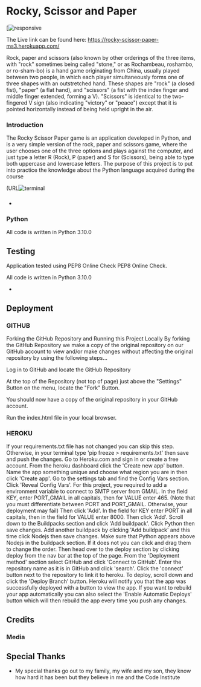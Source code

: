# Rocky, Scissor and Paper






[![responsive](https://user-images.githubusercontent.com/96269648/190929774-5716f7f2-4037-4c24-b46d-11b4d31bebcc.png)







The Live link can be found here: https://rocky-scissor-paper-ms3.herokuapp.com/  





Rock, paper and scissors (also known by other orderings of the three items, with "rock" sometimes being called "stone," or as Rochambeau, roshambo, or ro-sham-bo) is a hand game originating from China, usually played between two people, in which each player simultaneously forms one of three shapes with an outstretched hand. These shapes are "rock" (a closed fist), "paper" (a flat hand), and "scissors" (a fist with the index finger and middle finger extended, forming a V). "Scissors" is identical to the two-fingered V sign (also indicating "victory" or "peace") except that it is pointed horizontally instead of being held upright in the air.


### Introduction

 The Rocky Scissor Paper game is an application developed in Python, and is a very simple version of the rock, paper and scissors game, where the user chooses one of the three options and plays against the computer, and just type a letter R (Rock), P (paper) and S for (Scissors), being able to type both uppercase and lowercase letters. The purpose of this project is to put into practice the knowledge about the Python language acquired during the course


  
  
  
  
  
 
 
 
 (URL![terminal](https://user-images.githubusercontent.com/96269648/190932085-f5aae3ea-0ef3-4b48-8229-20e4c1947944.png)
 
  



 
 



- ### 
     
 
 ### Python
 
All code is written in Python 3.10.0


### 
  


## Testing 

Application tested using PEP8 Online Check PEP8 Online Check.
 
  

All code is written in Python 3.10.0

- 

  
## Deployment

### GITHUB

Forking the GitHub Repository and Running this Project Locally
By forking the GitHub Repository we make a copy of the original repository on our GitHub account to view and/or make changes without affecting the original repository by using the following steps...

Log in to GitHub and locate the GitHub Repository

At the top of the Repository (not top of page) just above the "Settings" Button on the menu, locate the "Fork" Button.

You should now have a copy of the original repository in your GitHub account.

Run the index.html file in your local browser.


### HEROKU

If your requirements.txt file has not changed you can skip this step. Otherwise, in your terminal type 'pip freeze > requirements.txt' then save and push the changes.
Go to Heroku.com and sign in or create a free account.
From the heroku dashboard click the 'Create new app' button.
Name the app something unique and choose what region you are in then click 'Create app'.
Go to the settings tab and find the Config Vars section. Click 'Reveal Config Vars'.
For this project, you required to add a environment variable to connect to SMTP server from GMAIL. In the field KEY, enter PORT_GMAIL in all capitals, then for VALUE enter 465. (Note that you must differentiate between PORT and PORT_GMAIL. Otherwise, your deployment may fail) Then click 'Add'.
In the field for KEY enter PORT in all capitals, then in the field for VALUE enter 8000. Then click 'Add'.
Scroll down to the Buildpacks section and click 'Add buildpack'.
Click Python then save changes.
Add another buildpack by clicking 'Add buildpack' and this time click Nodejs then save changes.
Make sure that Python appears above Nodejs in the buildpack section. If it does not you can click and drag them to change the order.
Then head over to the deploy section by clicking deploy from the nav bar at the top of the page.
From the 'Deployment method' section select GitHub and click 'Connect to GitHub'.
Enter the repository name as it is in GitHub and click 'search'.
Click the 'connect' button next to the repository to link it to heroku.
To deploy, scroll down and click the 'Deploy Branch' button.
Heroku will notify you that the app was successfully deployed with a button to view the app.
If you want to rebuild your app automatically you can also select the 'Enable Automatic Deploys' button which will then rebuild the app every time you push any changes.



## Credits 




### Media




## Special Thanks

- My special thanks go out to my family, my wife and my son, they know how hard it has been but they believe in me and the Code Institute 
